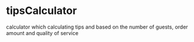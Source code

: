 # tipsCalculator
calculator which calculating tips and based on the number of guests, order amount and quality of service
